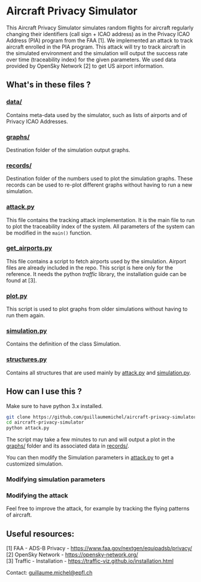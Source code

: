 # Aircraft Privacy Simulator

This Aircraft Privacy Simulator simulates random flights for aircraft regularly changing their identifiers (call sign + ICAO address) as in the Privacy ICAO Address (PIA) program from the FAA [1]. We implemented an attack to track aircraft enrolled in the PIA program. This attack will try to track aircraft in the simulated environment and the simulation will output the success rate over time (traceability index) for the given parameters. We used data provided by OpenSky Network [2] to get US airport information.

## What's in these files ?

### [data/](data/)

Contains meta-data used by the simulator, such as lists of airports and of Privacy ICAO Addresses.

### [graphs/](graphs/)

Destination folder of the simulation output graphs.

### [records/](records/)

Destination folder of the numbers used to plot the simulation graphs. These records can be used to re-plot different graphs without having to run a new simulation.

### [attack.py](attack.py)

This file contains the tracking attack implementation. It is the main file to run to plot the traceability index of the system. All parameters of the system can be modified in the `main()` function.

### [get_airports.py](get_airports.py)

This file contains a script to fetch airports used by the simulation. Airport files are already included in the repo. This script is here only for the reference. It needs the python _traffic_ library, the installation guide can be found at [3].

### [plot.py](plot.py)

This script is used to plot graphs from older simulations without having to run them again.

### [simulation.py](simulation.py)

Contains the definition of the class Simulation. 

### [structures.py](structures.py)

Contains all structures that are used mainly by [attack.py](attack.py) and [simulation.py](simulation.py).

## How can I use this ?

Make sure to have python 3.x installed.

```bash
git clone https://github.com/guillaumemichel/aircraft-privacy-simulator/
cd aircraft-privacy-simulator
python attack.py
```

The script may take a few minutes to run and will output a plot in the [graphs/](graphs/) folder and its associated data in [records/](records/).

You can then modify the Simulation parameters in [attack.py](attack.py) to get a customized simulation.

### Modifying simulation parameters

### Modifying the attack

Feel free to improve the attack, for example by tracking the flying patterns of aircraft.

## Useful resources:
[1] FAA - ADS-B Privacy - https://www.faa.gov/nextgen/equipadsb/privacy/ <br/>
[2] OpenSky Network - https://opensky-network.org/ <br/>
[3] Traffic - Installation - https://traffic-viz.github.io/installation.html

Contact: guillaume.michel@epfl.ch
